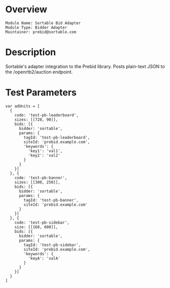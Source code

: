 # Overview

```
Module Name: Sortable Bid Adapter
Module Type: Bidder Adapter
Maintainer: prebid@sortable.com
```

# Description

Sortable's adapter integration to the Prebid library. Posts plain-text JSON to the /openrtb2/auction endpoint.

# Test Parameters

```
var adUnits = [
  {
    code: 'test-pb-leaderboard',
    sizes: [[728, 90]],
    bids: [{
      bidder: 'sortable',
      params: {
        tagId: 'test-pb-leaderboard',
        siteId: 'prebid.example.com',
        'keywords': {
          'key1': 'val1',
          'key2': 'val2'
        }
      }
    }]
  }, {
    code: 'test-pb-banner',
    sizes: [[300, 250]],
    bids: [{
      bidder: 'sortable',
      params: {
        tagId: 'test-pb-banner',
        siteId: 'prebid.example.com'
      }
    }]
  }, {
    code: 'test-pb-sidebar',
    size: [[160, 600]],
    bids: [{
      bidder: 'sortable',
      params: {
        tagId: 'test-pb-sidebar',
        siteId: 'prebid.example.com',
        'keywords': {
          'keyA': 'valA'
        }
      }
    }]
  }
]
```
